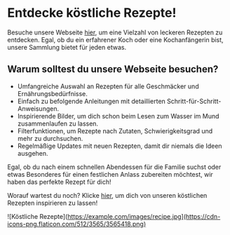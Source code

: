 # Entdecke köstliche Rezepte!

Besuche unsere Webseite [hier](http://127.0.0.1:5500/docs/index.html), um eine Vielzahl von leckeren Rezepten zu entdecken. Egal, ob du ein erfahrener Koch oder eine Kochanfängerin bist, unsere Sammlung bietet für jeden etwas.

## Warum solltest du unsere Webseite besuchen?

- Umfangreiche Auswahl an Rezepten für alle Geschmäcker und Ernährungsbedürfnisse.
- Einfach zu befolgende Anleitungen mit detaillierten Schritt-für-Schritt-Anweisungen.
- Inspirierende Bilder, um dich schon beim Lesen zum Wasser im Mund zusammenlaufen zu lassen.
- Filterfunktionen, um Rezepte nach Zutaten, Schwierigkeitsgrad und mehr zu durchsuchen.
- Regelmäßige Updates mit neuen Rezepten, damit dir niemals die Ideen ausgehen.

Egal, ob du nach einem schnellen Abendessen für die Familie suchst oder etwas Besonderes für einen festlichen Anlass zubereiten möchtest, wir haben das perfekte Rezept für dich!

Worauf wartest du noch? Klicke [hier](http://127.0.0.1:5500/docs/index.html), um dich von unseren köstlichen Rezepten inspirieren zu lassen!

![Köstliche Rezepte](https://example.com/images/recipe.jpg](https://cdn-icons-png.flaticon.com/512/3565/3565418.png)
